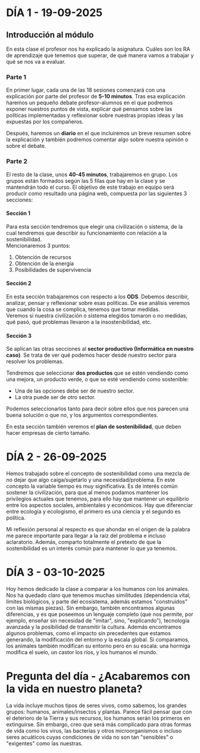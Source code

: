 # DÍA 1 - 19-09-2025

## Introducción al módulo

En esta clase el profesor nos ha explicado la asignatura. Cuáles son los RA de aprendizaje que tenemos que superar, de qué manera vamos a trabajar y qué se nos va a evaluar.

### Parte 1
En primer lugar, cada una de las 18 sesiones comenzará con una explicación por parte del profesor de **5-10 minutos**. Tras esa explicación haremos un pequeño debate profesor-alumnos en el que podremos exponer nuestros puntos de vista, explicar qué pensamos sobre las políticas implementadas y reflexionar sobre nuestras propias ideas y las expuestas por los compañeros.

Después, haremos un **diario** en el que incluiremos un breve resumen sobre la explicación y también podremos comentar algo sobre nuestra opinión o sobre el debate. 

### Parte 2
El resto de la clase, unos **40-45 minutos**, trabajaremos en grupo. Los grupos están formados según las 5 filas que hay en la clase y se mantendrán todo el curso. El objetivo de este trabajo en equipo será producir como resultado una página web, compuesta por las siguientes 3 secciones:

#### Sección 1
Para esta sección tendremos que elegir una civilización o sistema, de la cual tendremos que describir su funcionamiento con relación a la sostenibilidad.  
Mencionaremos 3 puntos:  
1. Obtención de recursos  
2. Obtención de la energía  
3. Posibilidades de supervivencia  

#### Sección 2
En esta sección trabajaremos con respecto a los **ODS**. Debemos describir, analizar, pensar y reflexionar sobre esas políticas. De ese análisis veremos que cuando la cosa se complica, tenemos que tomar medidas.  
Veremos si nuestra civilización o sistema elegidos tomaron o no medidas, qué pasó, qué problemas llevaron a la insostenibilidad, etc.

#### Sección 3
Se aplican las otras secciones al **sector productivo (Informática en nuestro caso)**. Se trata de ver qué podemos hacer desde nuestro sector para resolver los problemas.  

Tendremos que seleccionar **dos productos** que se estén vendiendo como una mejora, un producto verde, o que se esté vendiendo como sostenible:  
- Una de las opciones debe ser de nuestro sector.  
- La otra puede ser de otro sector.  

Podemos seleccionarlos tanto para decir sobre ellos que nos parecen una buena solución o que no, y los argumentos correspondientes.  

En esta sección también veremos el **plan de sostenibilidad**, que deben hacer empresas de cierto tamaño.


# DÍA 2 - 26-09-2025

Hemos trabajado sobre el concepto de sostenibilidad como una mezcla de no dejar que algo caiga/sujetarlo y una necesidad/problema. En este concepto la variable tiempo es muy significativa. 
Es de interés común sostener la civilización, para que al menos podamos mantener los privilegios actuales que tenemos, para ello hay que mantener un equilibrio entre los aspectos sociales, ambientales y económicos. 
Hay que diferenciar entre ecología y ecologismo, el primero es una ciencia y el segundo es política. 

Mi reflexión personal al respecto es que ahondar en el origen de la palabra me parece importante para llegar a la raíz del problema e incluso aclaratorio. Además, comparto totalmente el pretexto de que la sostenibilidad es un interés
común para mantener lo que ya tenemos.


# DÍA 3 - 03-10-2025

Hoy hemos dedicado la clase a comparar a los humanos con los animales. Nos ha quedado claro que tenemos muchas similitudes (dependencia vital, limites biológicos, y parte del ecosistema, además estamos "construidos" con las mismas piezas).
Sin embargo, también encontramos algunas diferencias, y es que poseemos un lenguaje completo (que nos permite, por ejemplo, enseñar sin necesidad de "imitar", sino, "explicando"), tecnología avanzada y la posibilidad de transmitir la cultura.
Además encontramos algunos problemas, como el impacto sin precedentes que estamos generando, la modificación del entorno y la escala global. Si comparamos, los animales también modifican su entorno pero en su escala: una hormiga modifica el suelo, un castor los ríos, y los humanos el mundo.

# Pregunta del día - ¿Acabaremos con la vida en nuestro planeta?
La vida incluye muchos tipos de seres vivos, como sabemos, los grandes grupos: humanos, animales/insectos y plantas. Parece fácil pensar que con el deterioro de la Tierra y sus recursos, los humanos serán los primeros en extinguirse. Sin embargo, creo que será más complicado para otras formas de vida como los virus, las bacterias y otros microorganismos o incluso seres acuáticos cuyas condiciones de vida no son tan "sensibles" o "exigentes" como las nuestras. 


